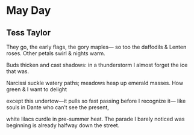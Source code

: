# May Day
## Tess Taylor
They go, the early flags, the gory maples—
so too the daffodils & Lenten roses.
Other petals swirl & nights warm.

Buds thicken and cast shadows:
in a thunderstorm
I almost forget the ice that was.

Narcissi suckle watery paths;
meadows heap up emerald masses.
How green & I want to delight

except this undertow—it pulls so fast
passing before I recognize it—
like souls in Dante who can’t see the present,

white lilacs curdle in pre-summer heat.
The parade I barely noticed was beginning
is already halfway down the street.